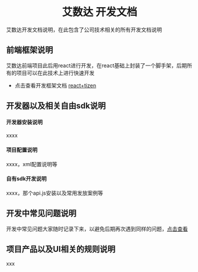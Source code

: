 <!-- 项目大标题 -->
<h1 align="center">艾数达 开发文档</h1>
<!-- 文档说明 -->
艾数达开发文档说明，在此包含了公司技术相关的所有开发文档说明

## 前端框架说明
艾数达前端项目此后用react进行开发，在react基础上封装了一个脚手架，后期所有的项目可以在此技术上进行快速开发

* 点击查看开发框架文档 [react+tizen](./development)

## 开发器以及相关自由sdk说明

#### 开发器安装说明
xxxx

#### 项目配置说明
xxxx，xml配置说明等

#### 自有sdk开发说明
xxxx，那个api.js安装以及常用发放案例等


## 开发中常见问题说明
开发中常见问题大家随时记录下来，以避免后期再次遇到同样的问题，[点击查看](./development/question.md)

## 项目产品以及UI相关的规则说明
xxx